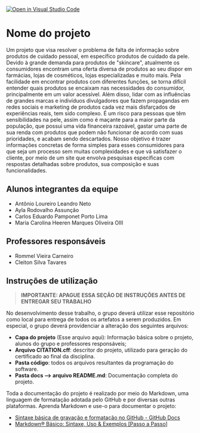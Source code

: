 [![Open in Visual Studio Code](https://classroom.github.com/assets/open-in-vscode-2e0aaae1b6195c2367325f4f02e2d04e9abb55f0b24a779b69b11b9e10269abc.svg)](https://classroom.github.com/online_ide?assignment_repo_id=16017890&assignment_repo_type=AssignmentRepo)
# Nome do projeto

Um projeto que visa resolver o problema de falta de informação sobre produtos de cuidado pessoal, em específico produtos de cuidado da pele. Devido à grande demanda para produtos de "skincare", atualmente os consumidores encontram uma oferta diversa de produtos ao seu dispor em farmácias, lojas de cosméticos, lojas especializadas e muito mais. Pela facilidade em encontrar produtos com diferentes funções, se torna difícil entender quais produtos se encaixam nas necessidades do consumidor, principalmente em um valor acessível. Além disso, lidar com as influências de grandes marcas e indivíduos divulgadores que fazem propagandas em redes sociais e marketing de produtos cada vez mais disfarçados de experiências reais, tem sido complexo. É um risco para pessoas que têm sensibilidades na pele, assim como é maçante para a maior parte da população, que possui uma vida financeira razoável, gastar uma parte de sua renda com produtos que podem não funcionar de acordo com suas prioridades, e acabam sendo descartados. Nosso objetivo é trazer informações concretas de forma simples para esses consumidores para que seja um processo sem muitas complexidades e que vá satisfazer o cliente, por meio de um site que envolva pesquisas específicas com respostas detalhadas sobre produtos, sua composição e suas funcionalidades.

## Alunos integrantes da equipe

* Antônio Loureiro Leandro Neto
* Ayla Rodovalho Assunção
* Carlos Eduardo Pamponet Porto Lima
* Maria Carolina Heeren Marques Oliveira
OIII

## Professores responsáveis

* Rommel Vieira Carneiro
* Cleiton Silva Tavares



## Instruções de utilização

> **IMPORTANTE: APAGUE ESSA SEÇÃO DE INSTRUÇÕES ANTES DE ENTREGAR SEU TRABALHO**

No desenvolvimento desse trabalho, o grupo deverá utilizar esse repositório como local para entrega de todos os artefatos a serem produzidos. Em especial, o grupo deverá providenciar a alteração dos seguintes arquivos:

* **Capa do projeto** (Esse arquivo aqui): Informação básica sobre o projeto, alunos do grupo e professores responsáveis;
* **Arquivo CITATION.cff**: descritor do projeto, utilizado para geração do certificado ao final da disciplina.
* **Pasta código**: todos os arquivos resultantes da programação do software.
* **Pasta docs --> arquivo README.md**: Documentação completa do projeto.

Toda a documentação do projeto é realizado por meio do Markdown, uma linguagem de formatação adotada pelo GitHub e por diversas outras plataformas. Aprenda Markdown e use-o para documentar o projeto:

* [Sintaxe básica de gravação e formatação no GitHub - GitHub Docs](https://docs.github.com/pt/get-started/writing-on-github/getting-started-with-writing-and-formatting-on-github/basic-writing-and-formatting-syntax)
* [Markdown® Básico: Sintaxe, Uso &amp; Exemplos [Passo a Passo]](https://markdown.net.br/sintaxe-basica/)
